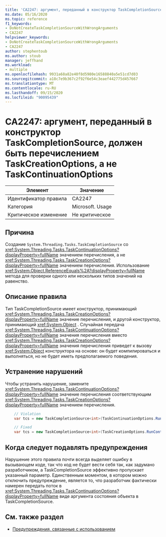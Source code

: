 ```yaml
---
title: 'CA2247: аргумент, переданный в конструктор TaskCompletionSource, должен быть перечислением TaskCreationOptions, а не TaskContinuationOptions'
ms.date: 05/16/2020
ms.topic: reference
f1_keywords:
- DoNotCreateTaskCompletionSourceWithWrongArguments
- CA2247
helpviewer_keywords:
- DoNotCreateTaskCompletionSourceWithWrongArguments
- CA2247
author: stephentoub
ms.author: stoub
manager: jeffhand
ms.workload:
- multiple
ms.openlocfilehash: 9931a68a82e40f8d5980e16588840a5e51cd7d03
ms.sourcegitcommit: a18c7e9b367c2f92f6e54c3eaef442775d457667
ms.translationtype: MT
ms.contentlocale: ru-RU
ms.lasthandoff: 09/15/2020
ms.locfileid: "90095439"
---
```

# <a name="ca2247-argument-passed-to-taskcompletionsource-constructor-should-be-taskcreationoptions-enum-instead-of-taskcontinuationoptions-enum"></a>CA2247: аргумент, переданный в конструктор TaskCompletionSource, должен быть перечислением TaskCreationOptions, а не TaskContinuationOptions

|Элемент|Значение|
|-|-|
|Идентификатор правила|CA2247|
|Категория|Microsoft. Usage|
|Критическое изменение|Не критическое|

## <a name="cause"></a>Причина

Создание `System.Threading.Tasks.TaskCompletionSource` со <xref:System.Threading.Tasks.TaskContinuationOptions?displayProperty=fullName> значением перечисления, а не <xref:System.Threading.Tasks.TaskCreationOptions?displayProperty=fullName> значением перечисления.
Использование <xref:System.Object.ReferenceEquals%2A?displayProperty=fullName> метода для проверки одного или нескольких типов значений на равенство.

## <a name="rule-description"></a>Описание правила

Тип TaskCompletionSource имеет конструктор, принимающий <xref:System.Threading.Tasks.TaskCreationOptions?displayProperty=fullName> значение перечисления, и другой конструктор, принимающий <xref:System.Object> .  Случайная передача <xref:System.Threading.Tasks.TaskContinuationOptions?displayProperty=fullName> значения перечисления вместо <xref:System.Threading.Tasks.TaskCreationOptions?displayProperty=fullName> значения перечисления приведет к вызову <xref:System.Object> конструктора на основе: он будет компилироваться и выполняться, но не будет иметь предполагаемого поведения.

## <a name="how-to-fix-violations"></a>Устранение нарушений

Чтобы устранить нарушение, замените <xref:System.Threading.Tasks.TaskContinuationOptions?displayProperty=fullName> значение перечисления соответствующим <xref:System.Threading.Tasks.TaskCreationOptions?displayProperty=fullName> значением перечисления.

```csharp
    // Violation
    var tcs = new TaskCompletionSource<int>(TaskContinuationOptions.RunContinuationsAsynchronously);

    // Fixed
    var tcs = new TaskCompletionSource<int>(TaskCreationOptions.RunContinuationsAsynchronously);
```

## <a name="when-to-suppress-warnings"></a>Когда следует подавлять предупреждения

Нарушение этого правила почти всегда выделяет ошибку в вызывающем коде, так что код не будет вести себя так, как задумано разработчиком, а TaskCompletionSource эффективно пропускает указанный параметр.  Единственным моментом, в котором можно отключить предупреждение, является то, что разработчик фактически намерен передать поток в <xref:System.Threading.Tasks.TaskContinuationOptions?displayProperty=fullName> виде аргумента состояния объекта в TaskCompletionSource.

## <a name="see-also"></a>См. также раздел

- [Предупреждения, связанные с использованием](../code-quality/usage-warnings.md)
